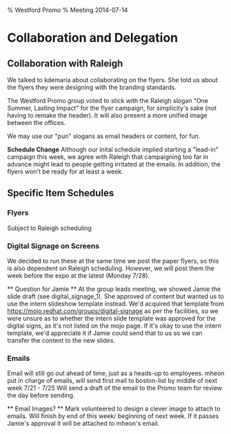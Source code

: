 % Westford Promo
% Meeting 2014-07-14

# Collaboration and Delegation

## Collaboration with Raleigh

We talked to kdemaria about collaborating on the flyers.  She told us about
the flyers they were designing with the branding standards.

The Westford Promo group voted to stick with the Raleigh slogan "One Summer,
Lasting Impact" for the flyer campaign, for simplicity's sake (not having
to remake the header).  It will also present a more unified image between the offices.

We may use our "pun" slogans as email headers or content, for fun.

**Schedule Change**
Although our inital schedule implied starting a "lead-in" campaign this week,
we agree with Raleigh that campaigning too far in advance might lead to people
getting irritated at the emails.  In addition, the flyers won't be ready for at least a week.

## Specific Item Schedules

### Flyers
Subject to Raleigh scheduling

### Digital Signage on Screens
We decided to run these at the same time we post the paper flyers, so this is also
dependent on Raleigh scheduling.  However, we will post them the week before the 
expo at the latest (Monday 7/28).

** Question for Jamie **
At the group leads meeting, we showed Jamie the slide draft (see digital_signage_1).
She approved of content but wanted us to use the intern slideshow template instead.
We'd acquired that template from https://mojo.redhat.com/groups/digital-signage as per
the facilities, so we were unsure as to whether the intern slide template was approved for 
the digital signs, as it's not listed on the mojo page.
If it's okay to use the intern template, we'd appreciate it if Jamie could send that to us
so we can transfer the content to the new slides.

### Emails
Email will still go out ahead of time, just as a heads-up to employees.
mheon put in charge of emails, will send first mail to boston-list by middle of next week 7/21 - 7/25
Will send a draft of the email to the Promo team for review the day before sending.

** Email Images? **
Mark volunteered to design a clever image to attach to emails.  Will finish by end of this week/
beginning of next week.  If it passes Jamie's approval it will be attached to mheon's email.